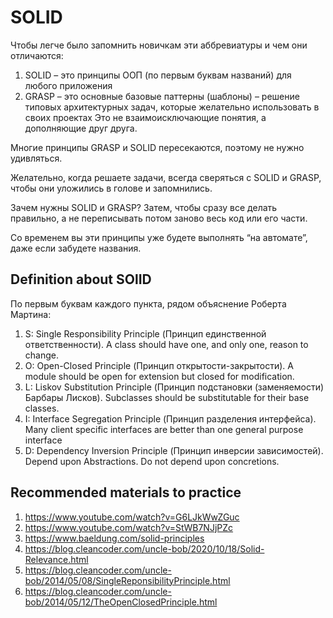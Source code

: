 # SOLID 

Чтобы легче было запомнить новичкам эти аббревиатуры и чем они отличаются:

1. SOLID – это принципы ООП (по первым буквам названий) для любого приложения
2. GRASP – это основные базовые паттерны (шаблоны) – решение типовых архитектурных задач, которые желательно использовать в своих проектах
Это не взаимоисключающие понятия, а дополняющие друг друга.

Многие принципы GRASP и SOLID пересекаются, поэтому не нужно удивляться.

Желательно, когда решаете задачи, всегда сверяться с SOLID и GRASP, чтобы они уложились в голове и запомнились.

Зачем нужны SOLID и GRASP? Затем, чтобы сразу все делать правильно, а не переписывать потом заново весь код или его части.

Со временем вы эти принципы уже будете выполнять “на автомате”, даже если забудете названия.

## Definition about SOlID

По первым буквам каждого пункта, рядом объяснение Роберта Мартина:

1. S: Single Responsibility Principle (Принцип единственной ответственности). A class should have one, and only one, reason to change.
2. O: Open-Closed Principle (Принцип открытости-закрытости). A module should be open for extension but closed for modification.
3. L: Liskov Substitution Principle (Принцип подстановки (заменяемости) Барбары Лисков). Subclasses should be substitutable for their base classes.
4. I: Interface Segregation Principle (Принцип разделения интерфейса). Many client specific interfaces are better than one general purpose interface
5. D: Dependency Inversion Principle (Принцип инверсии зависимостей). Depend upon Abstractions. Do not depend upon concretions.

## Recommended materials to practice
1. https://www.youtube.com/watch?v=G6LJkWwZGuc
2. https://www.youtube.com/watch?v=StWB7NJjPZc
3. https://www.baeldung.com/solid-principles
4. https://blog.cleancoder.com/uncle-bob/2020/10/18/Solid-Relevance.html
5. https://blog.cleancoder.com/uncle-bob/2014/05/08/SingleReponsibilityPrinciple.html
6. https://blog.cleancoder.com/uncle-bob/2014/05/12/TheOpenClosedPrinciple.html